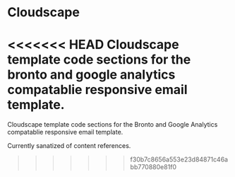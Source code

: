 # Cloudscape
<<<<<<< HEAD
Cloudscape template code sections for the bronto and google analytics compatablie responsive email template.
=======
Cloudscape template code sections for the Bronto and Google Analytics compatablie responsive email template.

Currently sanatized of content references.
>>>>>>> f30b7c8656a553e23d84871c46abb770880e81f0
